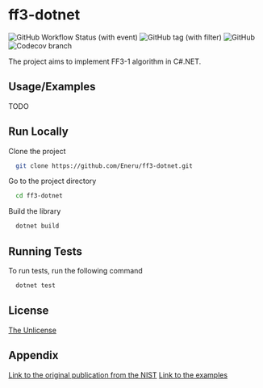 # ff3-dotnet

![GitHub Workflow Status (with event)](https://img.shields.io/github/actions/workflow/status/Eneru/ff3-dotnet/dotnet.yml) 
![GitHub tag (with filter)](https://img.shields.io/github/v/tag/Eneru/ff3-dotnet)
![GitHub](https://img.shields.io/github/license/Eneru/ff3-dotnet)
![Codecov branch](https://img.shields.io/codecov/c/gh/Eneru/ff3-dotnet/main)

The project aims to implement FF3-1 algorithm in C#.NET.  


## Usage/Examples

TODO


## Run Locally

Clone the project

```bash
  git clone https://github.com/Eneru/ff3-dotnet.git
```

Go to the project directory

```bash
  cd ff3-dotnet
```

Build the library

```bash
  dotnet build
```


## Running Tests

To run tests, run the following command

```bash
  dotnet test
```


## License

[The Unlicense](https://choosealicense.com/licenses/unlicense/)


## Appendix

[Link to the original publication from the NIST](https://nvlpubs.nist.gov/nistpubs/SpecialPublications/NIST.SP.800-38Gr1-draft.pdf)
[Link to the examples](https://csrc.nist.gov/CSRC/media/Projects/Cryptographic-Standards-and-Guidelines/documents/examples/FF3samples.pdf)
